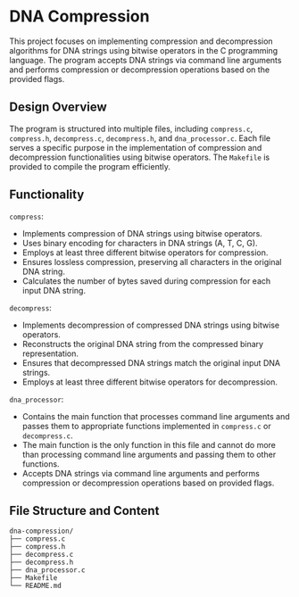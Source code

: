 # DNA Compression
This project focuses on implementing compression and decompression algorithms for DNA strings using bitwise operators in the C programming language. The program accepts DNA strings via command line arguments and performs compression or decompression operations based on the provided flags.

## Design Overview
The program is structured into multiple files, including `compress.c`, `compress.h`, `decompress.c`, `decompress.h`, and `dna_processor.c`. Each file serves a specific purpose in the implementation of compression and decompression functionalities using bitwise operators. The `Makefile` is provided to compile the program efficiently.

## Functionality
`compress`:
- Implements compression of DNA strings using bitwise operators.
- Uses binary encoding for characters in DNA strings (A, T, C, G).
- Employs at least three different bitwise operators for compression.
- Ensures lossless compression, preserving all characters in the original DNA string.
- Calculates the number of bytes saved during compression for each input DNA string.

`decompress`:
- Implements decompression of compressed DNA strings using bitwise operators.
- Reconstructs the original DNA string from the compressed binary representation.
- Ensures that decompressed DNA strings match the original input DNA strings.
- Employs at least three different bitwise operators for decompression.

`dna_processor`:
- Contains the main function that processes command line arguments and passes them to appropriate functions implemented in `compress.c` or `decompress.c`.
- The main function is the only function in this file and cannot do more than processing command line arguments and passing them to other functions.
- Accepts DNA strings via command line arguments and performs compression or decompression operations based on provided flags.

## File Structure and Content
```
dna-compression/
├── compress.c
├── compress.h
├── decompress.c
├── decompress.h
├── dna_processor.c
├── Makefile
└── README.md
```
